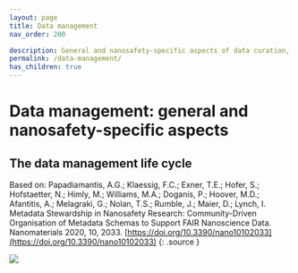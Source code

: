 ```yaml
---
layout: page
title: Data management
nav_order: 200

description: General and nanosafety-specific aspects of data curation, storage and sharing
permalink: /data-management/
has_children: true
---
```

# Data management: general and nanosafety-specific aspects

## The data management life cycle

Based on: Papadiamantis, A.G.; Klaessig, F.C.; Exner, T.E.; Hofer, S.; Hofstaetter, N.; Himly, M.; Williams, M.A.; Doganis, P.; Hoover, M.D.; Afantitis, A.; Melagraki, G.; Nolan, T.S.; Rumble, J.; Maier, D.; Lynch, I. Metadata Stewardship in Nanosafety Research: Community-Driven Organisation of Metadata Schemas to Support FAIR Nanoscience Data. Nanomaterials 2020, 10, 2033. [https://doi.org/10.3390/nano10102033](https://doi.org/10.3390/nano10102033)
{: .source }

![](../images/DataLifeCycle.png)
